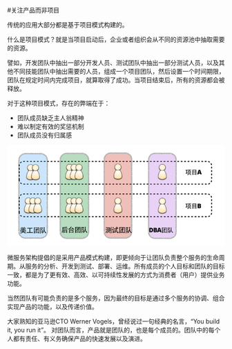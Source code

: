 #关注产品而非项目

传统的应用大部分都是基于项目模式构建的。

什么是项目模式？就是当项目启动后，企业或者组织会从不同的资源池中抽取需要的资源。

譬如，开发团队中抽出一部分开发人员、测试团队中抽出一部分测试人员，以及其他不同技能团队中抽出需要的人员，组成一个项目团队，然后设置一个时间期限，团队在规定时间内完成项目，就算取得了成功。当项目结束后，所有的资源都会被释放。

对于这种项目模式，存在的弊端在于：

* 团队成员缺乏主人翁精神
* 难以制定有效的奖惩机制
* 团队成员没有归属感

<img src="images/team-by-skills-800-600.png" />

微服务架构提倡的是采用产品模式构建，即更倾向于让团队负责整个服务的生命周期。从服务的分析、开发到测试、部署、运维。所有成员的个人目标和团队的目标一致，都是为了更有效、高效、以可持续性发展的方式为消费者（用户）提供业务功能。

当然团队有可能负责的是多个服务，因为最终的目标是通过多个服务的协调、组合实现产品的功能，以及传递价值。

大家熟知的亚马逊CTO Werner Vogels，曾经说过一句经典的名言，“You build it, you run it”。
对团队而言，产品就是团队的，也是每个成员的。团队中的每个人都有责任、有义务确保产品的快速发展以及演进。
